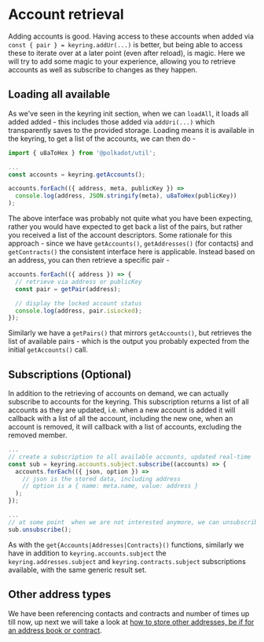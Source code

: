 # Account retrieval

Adding accounts is good. Having access to these accounts when added via `const { pair } = keyring.addUr(...)` is better, but being able to access these to iterate over at a later point (even after reload), is magic. Here we will try to add some magic to your experience, allowing you to retrieve accounts as well as subscribe to changes as they happen.

## Loading all available

As we've seen in the keyring init section, when we can `loadAll`, it loads all added added - this includes those added via `addUri(...)` which transparently saves to the provided storage. Loading means it is available in the keyring, to get a list of the accounts, we can then do -

```js
import { u8aToHex } from '@polkadot/util';

...
const accounts = keyring.getAccounts();

accounts.forEach(({ address, meta, publicKey }) =>
  console.log(address, JSON.stringify(meta), u8aToHex(publicKey))
);
```

The above interface was probably not quite what you have been expecting, rather you would have expected to get back a list of the pairs, but rather you received a list of the account descriptors. Some rationale for this approach - since we have `getAccounts()`, `getAddresses()` (for contacts) and `getContracts()` the consistent interface here is applicable. Instead based on an address, you can then retrieve a specific pair -

```js
accounts.forEach(({ address }) => {
  // retrieve via address or publicKey
  const pair = getPair(address);

  // display the locked account status
  console.log(address, pair.isLocked);
});
```

Similarly we have a `getPairs()` that mirrors `getAccounts()`, but retrieves the list of available pairs - which is the output you probably expected from the initial `getAccounts()` call.

## Subscriptions (Optional)

In addition to the retrieving of accounts on demand, we can actually subscribe to accounts for the keyring. This subscription returns a list of all accounts as they are updated, i.e. when a new account is added it will callback with a list of all the account, including the new one, when an account is removed, it will callback with a list of accounts, excluding the removed member.

```js
...
// create a subscription to all available accounts, updated real-time
const sub = keyring.accounts.subject.subscribe((accounts) => {
  accounts.forEach(({ json, option }) =>
    // json is the stored data, including address
    // option is a { name: meta.name, value: address }
  );
});

...
// at some point  when we are not interested anymore, we can unsubscribe
sub.unsubscribe();
```

As with the `get{Accounts|Addresses|Contracts}()` functions, similarly we have in addition to `keyring.accounts.subject` the `keyring.addresses.subject` and `keyring.contracts.subject` subscriptions available, with the same generic result set.

## Other address types

We have been referencing contacts and contracts and number of times up till now, up next we will take a look at [how to store other addresses, be if for an address book or contract](keyring.other.md).
